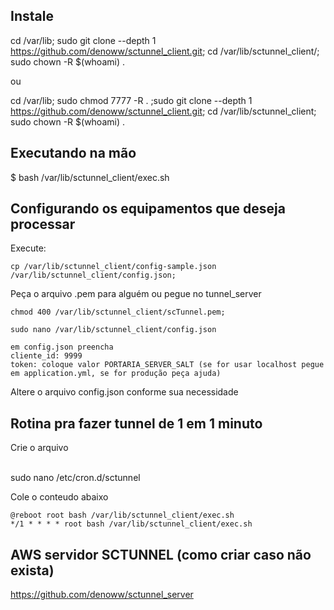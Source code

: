 ## Instale

cd /var/lib; sudo git clone --depth 1 https://github.com/denoww/sctunnel_client.git; cd /var/lib/sctunnel_client/; sudo chown -R $(whoami) .

ou

cd /var/lib; sudo chmod 7777 -R . ;sudo git clone --depth 1 https://github.com/denoww/sctunnel_client.git; cd /var/lib/sctunnel_client; sudo chown -R $(whoami) .


## Executando na mão

$ bash /var/lib/sctunnel_client/exec.sh

## Configurando os equipamentos que deseja processar

Execute:

```
cp /var/lib/sctunnel_client/config-sample.json /var/lib/sctunnel_client/config.json;
```

Peça o arquivo .pem para alguém ou pegue no tunnel_server
```
chmod 400 /var/lib/sctunnel_client/scTunnel.pem;
```

```
sudo nano /var/lib/sctunnel_client/config.json

em config.json preencha
cliente_id: 9999
token: coloque valor PORTARIA_SERVER_SALT (se for usar localhost pegue em application.yml, se for produção peça ajuda)
```

Altere o arquivo config.json conforme sua necessidade

## Rotina pra fazer tunnel de 1 em 1 minuto

Crie o arquivo

<br>
sudo nano /etc/cron.d/sctunnel
<br>

Cole o conteudo abaixo

```
@reboot root bash /var/lib/sctunnel_client/exec.sh
*/1 * * * * root bash /var/lib/sctunnel_client/exec.sh
```

## AWS servidor SCTUNNEL (como criar caso não exista)

https://github.com/denoww/sctunnel_server


